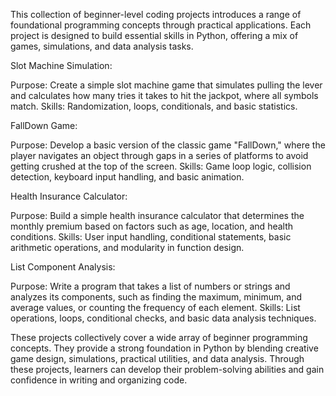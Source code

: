 This collection of beginner-level coding projects introduces a range of foundational programming concepts through practical applications. 
Each project is designed to build essential skills in Python, offering a mix of games, simulations, and data analysis tasks.


Slot Machine Simulation:

Purpose: Create a simple slot machine game that simulates pulling the lever and calculates how many tries it takes to hit the jackpot, where all symbols match.
Skills: Randomization, loops, conditionals, and basic statistics.

FallDown Game:

Purpose: Develop a basic version of the classic game "FallDown," where the player navigates an object through gaps in a series of platforms to avoid getting crushed at the top of the screen.
Skills: Game loop logic, collision detection, keyboard input handling, and basic animation.

Health Insurance Calculator:

Purpose: Build a simple health insurance calculator that determines the monthly premium based on factors such as age, location, and health conditions.
Skills: User input handling, conditional statements, basic arithmetic operations, and modularity in function design.

List Component Analysis:

Purpose: Write a program that takes a list of numbers or strings and analyzes its components, such as finding the maximum, minimum, and average values, or counting the frequency of each element.
Skills: List operations, loops, conditional checks, and basic data analysis techniques.

These projects collectively cover a wide array of beginner programming concepts. They provide a strong foundation in Python by blending creative game design, simulations, practical utilities, and data analysis. 
Through these projects, learners can develop their problem-solving abilities and gain confidence in writing and organizing code.
